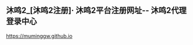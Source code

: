 ## 沐鸣2_[沐鸣2注册]· 沐鸣2平台注册网址-- 沐鸣2代理登录中心

<https://muminggw.github.io>

<!--
**muminggw/muminggw** is a ✨ _special_ ✨ repository because its `README.md` (this file) appears on your GitHub profile.

Here are some ideas to get you started:

- 🔭 I’m currently working on ...
- 🌱 I’m currently learning ...
- 👯 I’m looking to collaborate on ...
- 🤔 I’m looking for help with ...
- 💬 Ask me about ...
- 📫 How to reach me: ...
- 😄 Pronouns: ...
- ⚡ Fun fact: ...
-->
